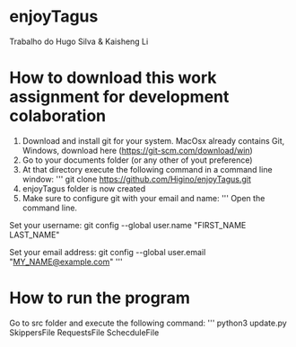 # enjoyTagus

Trabalho do Hugo Silva & Kaisheng Li


# How to download this work assignment for development colaboration

1. Download and install git for your system. MacOsx already contains Git, Windows, download here (https://git-scm.com/download/win) 
2. Go to your documents folder (or any other of yout preference)
3. At that directory execute the following command in a command line window:
''' git clone https://github.com/Higino/enjoyTagus.git
4. enjoyTagus folder is now created
5. Make sure to configure git with your email and name:
'''
Open the command line.

Set your username:
git config --global user.name "FIRST_NAME LAST_NAME"

Set your email address:
git config --global user.email "MY_NAME@example.com"
'''

# How to run the program
Go to src folder and execute the following command:
''' python3 update.py SkippersFile RequestsFile SchecduleFile